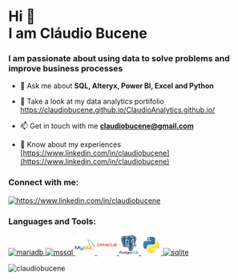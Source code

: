 <h1>Hi 👋 <br> I am Cláudio Bucene</h1>
<h3>I am passionate about using data to solve problems and improve business processes</h3>

- 💬 Ask me about **SQL, Alteryx, Power BI, Excel and Python**
  
- 📄 Take a look at my data analytics portifolio https://claudiobucene.github.io/ClaudioAnalytics.github.io/

- 📫 Get in touch with me **claudiobucene@gmail.com**

- 📄 Know about my experiences [https://www.linkedin.com/in/claudiobucene](https://www.linkedin.com/in/claudiobucene)

<h3 align="left">Connect with me:</h3>
<p align="left">
<a href="https://linkedin.com/in/https://www.linkedin.com/in/claudiobucene" target="blank"><img align="center" src="https://raw.githubusercontent.com/rahuldkjain/github-profile-readme-generator/master/src/images/icons/Social/linked-in-alt.svg" alt="https://www.linkedin.com/in/claudiobucene" height="30" width="40" /></a>
</p>

<h3 align="left">Languages and Tools:</h3>
<p align="left"> <a href="https://mariadb.org/" target="_blank" rel="noreferrer"> <img src="https://www.vectorlogo.zone/logos/mariadb/mariadb-icon.svg" alt="mariadb" width="40" height="40"/> </a> <a href="https://www.microsoft.com/en-us/sql-server" target="_blank" rel="noreferrer"> <img src="https://www.svgrepo.com/show/303229/microsoft-sql-server-logo.svg" alt="mssql" width="40" height="40"/> </a> <a href="https://www.mysql.com/" target="_blank" rel="noreferrer"> <img src="https://raw.githubusercontent.com/devicons/devicon/master/icons/mysql/mysql-original-wordmark.svg" alt="mysql" width="40" height="40"/> </a> <a href="https://www.oracle.com/" target="_blank" rel="noreferrer"> <img src="https://raw.githubusercontent.com/devicons/devicon/master/icons/oracle/oracle-original.svg" alt="oracle" width="40" height="40"/> </a> <a href="https://www.postgresql.org" target="_blank" rel="noreferrer"> <img src="https://raw.githubusercontent.com/devicons/devicon/master/icons/postgresql/postgresql-original-wordmark.svg" alt="postgresql" width="40" height="40"/> </a> <a href="https://www.python.org" target="_blank" rel="noreferrer"> <img src="https://raw.githubusercontent.com/devicons/devicon/master/icons/python/python-original.svg" alt="python" width="40" height="40"/> </a> <a href="https://www.sqlite.org/" target="_blank" rel="noreferrer"> <img src="https://www.vectorlogo.zone/logos/sqlite/sqlite-icon.svg" alt="sqlite" width="40" height="40"/> </a> </p>

<p><img align="center" src="https://github-readme-stats.vercel.app/api/top-langs?username=claudiobucene&show_icons=true&locale=en&layout=compact" alt="claudiobucene" /></p>
